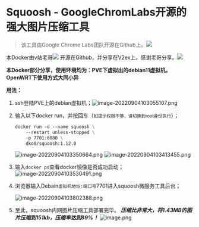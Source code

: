 # Squoosh - GoogleChromLabs开源的强大图片压缩工具

> 该工具由Google Chrome Labs团队开源在Github上。[![](https://img.shields.io/badge/GoogleChromeLabs-Github-yellow)](https://github.com/GoogleChromeLabs/squoosh)

本Docker由v站老哥[![](https://img.shields.io/badge/V2ex-AllenHua-yellowgreen)](https://www.v2ex.com/member/AllenHua) 开源在Github，并分享在V2ex上。感谢老哥分享。[![](https://img.shields.io/badge/Dockerhub-%E9%95%9C%E5%83%8F-blue)](https://hub.docker.com/r/dko0/squoosh)

**本Docker部分分享，使用环境均为：PVE下虚拟出的debian11虚拟机，OpenWRT下使用方式大同小异**

**用法：**

1. ssh登陆PVE上的debian虚拟机；![image-20220904103055107.png](https://s2.loli.net/2022/09/04/tDhpumxYvPMR3yn.png)

2. 输入以下docker run，并按回车（<small>如提示权限不够，请切换到root身份执行</small>）；
   ```dockerfile
   docker run -d --name squoosh \
       --restart unless-stopped \
       -p 7701:8080 \
       dko0/squoosh:1.12.0
   ```

   ![image-20220904103350664.png](https://s2.loli.net/2022/09/04/DLQXdOphBGskVJa.png)
   ![image-20220904103413455.png](https://s2.loli.net/2022/09/04/27o8utiPKvYJkDM.png)
   
3. 输入`docker ps`查看docker镜像是否成功启动；
   ![image-20220904103530491.png](https://s2.loli.net/2022/09/04/bmpYnG2zxkXiBuR.png)

4. 浏览器输入Debain`虚拟机地址:端口号`7701进入squoosh微服务工具后台；

   ![image-20220904103802388.png](https://s2.loli.net/2022/09/04/3YSNPjho17GL2Qs.png)

5. 至此，squoosh内网图片压缩工具部署完毕。
   ***压缩比非常大，将1.43MB的图片压缩到151kb，压缩率达到89%！***
   ![image.png](https://s2.loli.net/2022/09/04/1yAF7g2DejpC6EQ.png)
